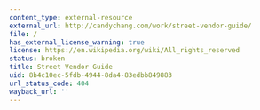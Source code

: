 ```yaml
---
content_type: external-resource
external_url: http://candychang.com/work/street-vendor-guide/
file: /
has_external_license_warning: true
license: https://en.wikipedia.org/wiki/All_rights_reserved
status: broken
title: Street Vendor Guide
uid: 8b4c10ec-5fdb-4944-8da4-83edbb849883
url_status_code: 404
wayback_url: ''
---
```

